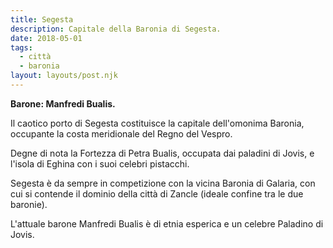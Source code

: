 ```yaml
---
title: Segesta
description: Capitale della Baronia di Segesta.
date: 2018-05-01
tags:
  - città
  - baronia
layout: layouts/post.njk
---
```


**Barone: Manfredi Bualis.**

Il caotico porto di Segesta costituisce la capitale dell'omonima Baronia, occupante la costa meridionale del Regno del Vespro.

Degne di nota la Fortezza di Petra Bualis, occupata dai paladini di Jovis, e l'isola di Eghina con i suoi celebri pistacchi.

Segesta è da sempre in competizione con la vicina Baronia di Galaria, con cui si contende il dominio della città di Zancle (ideale confine tra le due baronie).

L'attuale barone Manfredi Bualis è di etnia esperica e un celebre Paladino di Jovis.
